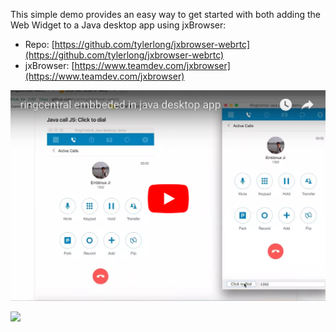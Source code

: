 This simple demo provides an easy way to get started with both adding the Web Widget to a Java desktop app using jxBrowser:

* Repo: [https://github.com/tylerlong/jxbrowser-webrtc](https://github.com/tylerlong/jxbrowser-webrtc)
* jxBrowser: [https://www.teamdev.com/jxbrowser](https://www.teamdev.com/jxbrowser)

[![](java_desktop_app_screenshot.png)](https://www.youtube.com/watch?v=SKpLd20b2OM)

![](https://raw.githubusercontent.com/tylerlong/jxbrowser-webrtc/master/screenshots/calling.png)